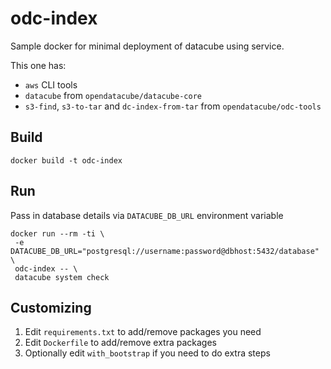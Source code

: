 odc-index
=========

Sample docker for minimal deployment of datacube using service.

This one has:

- `aws` CLI tools
- `datacube` from `opendatacube/datacube-core`
- `s3-find`, `s3-to-tar` and `dc-index-from-tar` from `opendatacube/odc-tools`


## Build

```
docker build -t odc-index
```

## Run

Pass in database details via `DATACUBE_DB_URL` environment variable

```
docker run --rm -ti \
 -e DATACUBE_DB_URL="postgresql://username:password@dbhost:5432/database" \
 odc-index -- \
 datacube system check
```

## Customizing

1. Edit `requirements.txt` to add/remove packages you need
2. Edit `Dockerfile` to add/remove extra packages
2. Optionally edit `with_bootstrap` if you need to do extra steps
